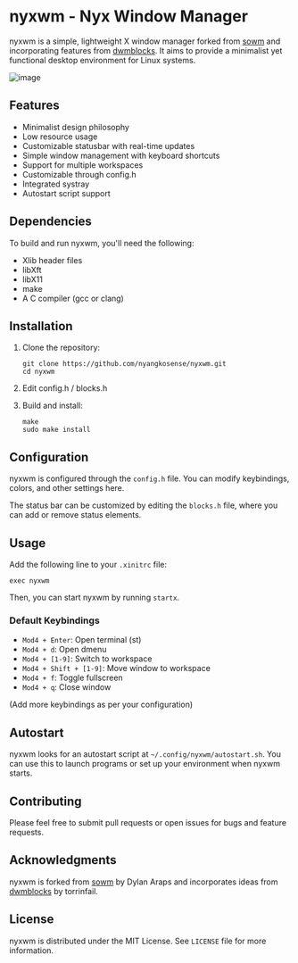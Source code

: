 # nyxwm - Nyx Window Manager

nyxwm is a simple, lightweight X window manager forked from [sowm](https://github.com/dylanaraps/sowm) and incorporating features from [dwmblocks](https://github.com/torrinfail/dwmblocks). It aims to provide a minimalist yet functional desktop environment for Linux systems.

![image](https://github.com/user-attachments/assets/6762331f-ff0b-4f3f-b400-2e06f75479f6)

## Features

- Minimalist design philosophy
- Low resource usage
- Customizable statusbar with real-time updates
- Simple window management with keyboard shortcuts
- Support for multiple workspaces
- Customizable through config.h
- Integrated systray
- Autostart script support

## Dependencies

To build and run nyxwm, you'll need the following:

- Xlib header files
- libXft
- libX11
- make
- A C compiler (gcc or clang)

## Installation

1. Clone the repository:
   ```
   git clone https://github.com/nyangkosense/nyxwm.git
   cd nyxwm
   ```

2. Edit config.h / blocks.h

3. Build and install:
   ```
   make
   sudo make install
   ```

## Configuration

nyxwm is configured through the `config.h` file. You can modify keybindings, colors, and other settings here.

The status bar can be customized by editing the `blocks.h` file, where you can add or remove status elements.

## Usage

Add the following line to your `.xinitrc` file:

```
exec nyxwm
```

Then, you can start nyxwm by running `startx`.

### Default Keybindings

- `Mod4 + Enter`: Open terminal (st)
- `Mod4 + d`: Open dmenu
- `Mod4 + [1-9]`: Switch to workspace
- `Mod4 + Shift + [1-9]`: Move window to workspace
- `Mod4 + f`: Toggle fullscreen
- `Mod4 + q`: Close window

(Add more keybindings as per your configuration)

## Autostart

nyxwm looks for an autostart script at `~/.config/nyxwm/autostart.sh`. You can use this to launch programs or set up your environment when nyxwm starts.

## Contributing

Please feel free to submit pull requests or open issues for bugs and feature requests.

## Acknowledgments

nyxwm is forked from [sowm](https://github.com/dylanaraps/sowm) by Dylan Araps and incorporates ideas from [dwmblocks](https://github.com/torrinfail/dwmblocks) by torrinfail.

## License

nyxwm is distributed under the MIT License. See `LICENSE` file for more information.
